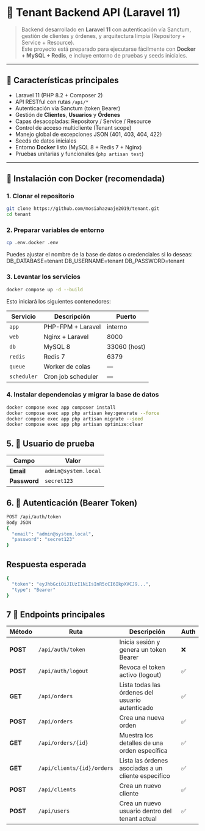 # 🧩 Tenant Backend API (Laravel 11)

> Backend desarrollado en **Laravel 11** con autenticación vía Sanctum, gestión de clientes y órdenes, y arquitectura limpia (Repository + Service + Resource).  
> Este proyecto está preparado para ejecutarse fácilmente con **Docker + MySQL + Redis**, e incluye entorno de pruebas y seeds iniciales.

---

## 🚀 Características principales

- Laravel 11 (PHP 8.2 + Composer 2)
- API RESTful con rutas `/api/*`
- Autenticación vía Sanctum (token Bearer)
- Gestión de **Clientes**, **Usuarios** y **Órdenes**
- Capas desacopladas: Repository / Service / Resource
- Control de acceso multicliente (Tenant scope)
- Manejo global de excepciones JSON (401, 403, 404, 422)
- Seeds de datos iniciales
- Entorno **Docker** listo (MySQL 8 + Redis 7 + Nginx)
- Pruebas unitarias y funcionales (`php artisan test`)

---

## 🐳 Instalación con Docker (recomendada)

### 1. Clonar el repositorio
```bash
git clone https://github.com/mosiahazuaje2019/tenant.git
cd tenant
```

### 2. Preparar variables de entorno
```bash
cp .env.docker .env
```
Puedes ajustar el nombre de la base de datos o credenciales si lo deseas:
DB_DATABASE=tenant
DB_USERNAME=tenant
DB_PASSWORD=tenant

### 3. Levantar los servicios
```bash
docker compose up -d --build
```  
Esto iniciará los siguientes contenedores:

| Servicio    | Descripción        | Puerto       |
| ----------- | ------------------ | ------------ |
| `app`       | PHP-FPM + Laravel  | interno      |
| `web`       | Nginx + Laravel    | 8000         |
| `db`        | MySQL 8            | 33060 (host) |
| `redis`     | Redis 7            | 6379         |
| `queue`     | Worker de colas    | —            |
| `scheduler` | Cron job scheduler | —            |


### 4. Instalar dependencias y migrar la base de datos
```bash
docker compose exec app composer install
docker compose exec app php artisan key:generate --force
docker compose exec app php artisan migrate --seed
docker compose exec app php artisan optimize:clear
```

## 5. 👤 Usuario de prueba
| Campo        | Valor                |
| ------------ | -------------------- |
| **Email**    | `admin@system.local` |
| **Password** | `secret123`          |


## 6. 🔐 Autenticación (Bearer Token)
```bash
POST /api/auth/token
Body JSON
{
  "email": "admin@system.local",
  "password": "secret123"
}
```

## Respuesta esperada
```bash
{
  "token": "eyJhbGciOiJIUzI1NiIsInR5cCI6IkpXVCJ9...",
  "type": "Bearer"
}
```

## 7 🔎 Endpoints principales
| Método   | Ruta                       | Descripción                                         | Auth |
| -------- | -------------------------- | --------------------------------------------------- | ---- |
| **POST** | `/api/auth/token`          | Inicia sesión y genera un token Bearer              | ❌    |
| **POST** | `/api/auth/logout`         | Revoca el token activo (logout)                     | ✅    |
| **GET**  | `/api/orders`              | Lista todas las órdenes del usuario autenticado     | ✅    |
| **POST** | `/api/orders`              | Crea una nueva orden                                | ✅    |
| **GET**  | `/api/orders/{id}`         | Muestra los detalles de una orden específica        | ✅    |
| **GET**  | `/api/clients/{id}/orders` | Lista las órdenes asociadas a un cliente específico | ✅    |
| **POST** | `/api/clients`             | Crea un nuevo cliente                               | ✅    |
| **POST** | `/api/users`               | Crea un nuevo usuario dentro del tenant actual      | ✅    |
